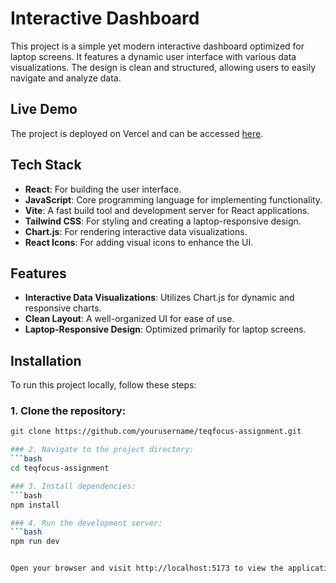 # Interactive Dashboard

This project is a simple yet modern interactive dashboard optimized for laptop screens. It features a dynamic user interface with various data visualizations. The design is clean and structured, allowing users to easily navigate and analyze data.

## Live Demo
The project is deployed on Vercel and can be accessed [here](https://teqfocus-assignment.vercel.app/).

## Tech Stack
- **React**: For building the user interface.
- **JavaScript**: Core programming language for implementing functionality.
- **Vite**: A fast build tool and development server for React applications.
- **Tailwind CSS**: For styling and creating a laptop-responsive design.
- **Chart.js**: For rendering interactive data visualizations.
- **React Icons**: For adding visual icons to enhance the UI.

## Features
- **Interactive Data Visualizations**: Utilizes Chart.js for dynamic and responsive charts.
- **Clean Layout**: A well-organized UI for ease of use.
- **Laptop-Responsive Design**: Optimized primarily for laptop screens.

## Installation

To run this project locally, follow these steps:

### 1. Clone the repository:
```bash
git clone https://github.com/yourusername/teqfocus-assignment.git

### 2. Navigate to the project directory:
```bash
cd teqfocus-assignment

### 3. Install dependencies:
```bash
npm install

### 4. Run the development server:
```bash
npm run dev


Open your browser and visit http://localhost:5173 to view the application.
